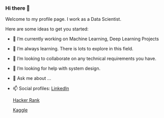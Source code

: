 ### Hi there 👋

Welcome to my profile page. I work as a Data Scientist.



Here are some ideas to get you started:

- 🔭 I’m currently working on Machine Learning, Deep Learning Projects
- 🌱 I’m always learning. There is lots to explore in this field. 
- 👯 I’m looking to collaborate on any technical requirements you have.
- 🤔 I’m looking for help with system design.
- 💬 Ask me about ...
- 📫 Social profiles: 
  [LinkedIn](https://www.linkedin.com/in/rajiv2806/)

  [Hacker Rank](https://www.hackerrank.com/rajiv2806)

  [Kaggle](https://www.kaggle.com/rajiv2806)

<!-- 
- 😄 Pronouns: ...
- ⚡ Fun fact: ... -->
